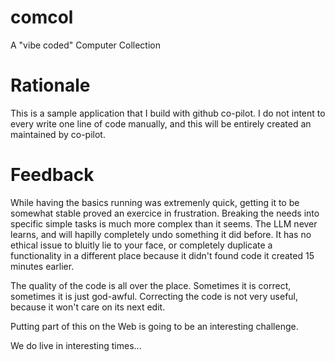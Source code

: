 # comcol

A "vibe coded" Computer Collection

# Rationale

This is a sample application that I build with github co-pilot. I do not intent to every write one line of code manually, and this will be entirely created an maintained by co-pilot.

# Feedback

While having the basics running was extremenly quick, getting it to be somewhat stable proved an exercice in frustration. Breaking the needs into specific simple tasks is much more complex than it seems. The LLM never learns, and will hapilly completely undo something it did before. It has no ethical issue to bluitly lie to your face, or completely duplicate a functionality in a different place because it didn't found code it created 15 minutes earlier.

The quality of the code is all over the place. Sometimes it is correct, sometimes it is just god-awful. Correcting the code is not very useful, because it won't care on its next edit.

Putting part of this on the Web is going to be an interesting challenge.

We do live in interesting times...